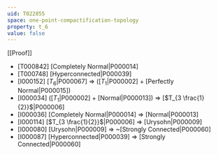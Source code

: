 ```yaml
---
uid: T022855
space: one-point-compactification-topology
property: t_6
value: false
---
```

[[Proof]]

* [T000842] [Completely Normal|P000014]
* [T000748] [Hyperconnected|P000039]
* [I000152] [$T_6$|P000067] => ([$T_1$|P000002] + [Perfectly Normal|P000015])
* [I000034] ([$T_1$|P000002] + [Normal|P000013]) => [$T_{3 \frac{1}{2}}$|P000006]
* [I000036] [Completely Normal|P000014] => [Normal|P000013]
* [I000114] [$T_{3 \frac{1}{2}}$|P000006] => [Urysohn|P000009]
* [I000080] [Urysohn|P000009] => ~[Strongly Connected|P000060]
* [I000087] [Hyperconnected|P000039] => [Strongly Connected|P000060]

